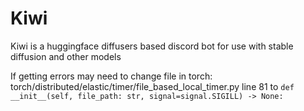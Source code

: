 # Kiwi
Kiwi is a huggingface diffusers based discord bot for use with stable diffusion and other models

If getting errors may need to change file in torch: torch/distributed/elastic/timer/file_based_local_timer.py line 81 to `def __init__(self, file_path: str, signal=signal.SIGILL) -> None:`